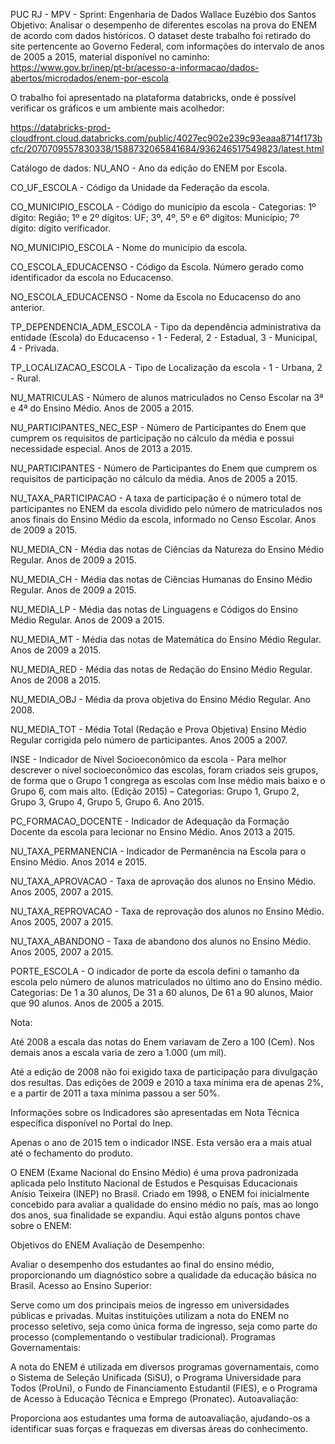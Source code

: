 PUC RJ - MPV - Sprint: Engenharia de Dados
Wallace Euzébio dos Santos
Objetivo: Analisar o desempenho de diferentes escolas na prova do ENEM de acordo com dados históricos.
O dataset deste trabalho foi retirado do site pertencente ao Governo Federal, com informações do intervalo de anos de 2005 a 2015, material disponível no caminho: https://www.gov.br/inep/pt-br/acesso-a-informacao/dados-abertos/microdados/enem-por-escola

O trabalho foi apresentado na plataforma databricks, onde é possível verificar os gráficos e um ambiente mais acolhedor: 

https://databricks-prod-cloudfront.cloud.databricks.com/public/4027ec902e239c93eaaa8714f173bcfc/2070709557830338/1588732065841684/936246517549823/latest.html


Catálogo de dados:
NU_ANO - Ano da edição do ENEM por Escola.

CO_UF_ESCOLA - Código da Unidade da Federação da escola.

CO_MUNICIPIO_ESCOLA - Código do município da escola - Categorias: 1º dígito: Região; 1º e 2º dígitos: UF; 3º, 4º, 5º e 6º dígitos: Município; 7º dígito: dígito verificador.

NO_MUNICIPIO_ESCOLA - Nome do município da escola.

CO_ESCOLA_EDUCACENSO - Código da Escola. Número gerado como identificador da escola no Educacenso.

NO_ESCOLA_EDUCACENSO - Nome da Escola no Educacenso do ano anterior.

TP_DEPENDENCIA_ADM_ESCOLA - Tipo da dependência administrativa da entidade (Escola) do Educacenso - 1 - Federal, 2 - Estadual, 3 - Municipal, 4 - Privada.

TP_LOCALIZACAO_ESCOLA - Tipo de Localização da escola - 1 - Urbana, 2 - Rural.

NU_MATRICULAS - Número de alunos matriculados no Censo Escolar na 3ª e 4ª do Ensino Médio. Anos de 2005 a 2015.

NU_PARTICIPANTES_NEC_ESP - Número de Participantes do Enem que cumprem os requisitos de participação no cálculo da média e possui necessidade especial. Anos de 2013 a 2015.

NU_PARTICIPANTES - Número de Participantes do Enem que cumprem os requisitos de participação no cálculo da média. Anos de 2005 a 2015.

NU_TAXA_PARTICIPACAO - A taxa de participação é o número total de participantes no ENEM da escola dividido pelo número de matriculados nos anos finais do Ensino Médio da escola, informado no Censo Escolar. Anos de 2009 a 2015.

NU_MEDIA_CN - Média das notas de Ciências da Natureza do Ensino Médio Regular. Anos de 2009 a 2015.

NU_MEDIA_CH - Média das notas de Ciências Humanas do Ensino Médio Regular. Anos de 2009 a 2015.

NU_MEDIA_LP - Média das notas de Linguagens e Códigos do Ensino Médio Regular. Anos de 2009 a 2015.

NU_MEDIA_MT - Média das notas de Matemática do Ensino Médio Regular. Anos de 2009 a 2015.

NU_MEDIA_RED - Média das notas de Redação do Ensino Médio Regular. Anos de 2008 a 2015.

NU_MEDIA_OBJ - Média da prova objetiva do Ensino Médio Regular. Ano 2008.

NU_MEDIA_TOT - Média Total (Redação e Prova Objetiva) Ensino Médio Regular corrigida pelo número de participantes. Anos 2005 a 2007.

INSE - Indicador de Nível Socioeconômico da escola - Para melhor descrever o nível socioeconômico das escolas, foram criados seis grupos, de forma que o Grupo 1 congrega as escolas com Inse médio mais baixo e o Grupo 6, com mais alto. (Edição 2015) – Categorias: Grupo 1, Grupo 2, Grupo 3, Grupo 4, Grupo 5, Grupo 6. Ano 2015.

PC_FORMACAO_DOCENTE - Indicador de Adequação da Formação Docente da escola para lecionar no Ensino Médio. Anos 2013 a 2015.

NU_TAXA_PERMANENCIA - Indicador de Permanência na Escola para o Ensino Médio. Anos 2014 e 2015.

NU_TAXA_APROVACAO - Taxa de aprovação dos alunos no Ensino Médio. Anos 2005, 2007 a 2015.

NU_TAXA_REPROVACAO - Taxa de reprovação dos alunos no Ensino Médio. Anos 2005, 2007 a 2015.

NU_TAXA_ABANDONO - Taxa de abandono dos alunos no Ensino Médio. Anos 2005, 2007 a 2015.

PORTE_ESCOLA - O indicador de porte da escola defini o tamanho da escola pelo número de alunos matriculados no último ano do Ensino médio. Categorias: De 1 a 30 alunos, De 31 a 60 alunos, De 61 a 90 alunos, Maior que 90 alunos. Anos de 2005 a 2015.

Nota:

Até 2008 a escala das notas do Enem variavam de Zero a 100 (Cem). Nos demais anos a escala varia de zero a 1.000 (um mil).

Até a edição de 2008 não foi exigido taxa de participação para divulgação dos resultas. Das edições de 2009 e 2010 a taxa mínima era de apenas 2%, e a partir de 2011 a taxa mínima passou a ser 50%.

Informações sobre os Indicadores são apresentadas em Nota Técnica específica disponível no Portal do Inep.

Apenas o ano de 2015 tem o indicador INSE. Esta versão era a mais atual até o fechamento do produto.

O ENEM (Exame Nacional do Ensino Médio) é uma prova padronizada aplicada pelo Instituto Nacional de Estudos e Pesquisas Educacionais Anísio Teixeira (INEP) no Brasil. Criado em 1998, o ENEM foi inicialmente concebido para avaliar a qualidade do ensino médio no país, mas ao longo dos anos, sua finalidade se expandiu. Aqui estão alguns pontos chave sobre o ENEM:

Objetivos do ENEM
Avaliação de Desempenho:

Avaliar o desempenho dos estudantes ao final do ensino médio, proporcionando um diagnóstico sobre a qualidade da educação básica no Brasil.
Acesso ao Ensino Superior:

Serve como um dos principais meios de ingresso em universidades públicas e privadas. Muitas instituições utilizam a nota do ENEM no processo seletivo, seja como única forma de ingresso, seja como parte do processo (complementando o vestibular tradicional).
Programas Governamentais:

A nota do ENEM é utilizada em diversos programas governamentais, como o Sistema de Seleção Unificada (SiSU), o Programa Universidade para Todos (ProUni), o Fundo de Financiamento Estudantil (FIES), e o Programa de Acesso à Educação Técnica e Emprego (Pronatec).
Autoavaliação:

Proporciona aos estudantes uma forma de autoavaliação, ajudando-os a identificar suas forças e fraquezas em diversas áreas do conhecimento.
